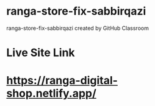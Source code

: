 # ranga-store-fix-sabbirqazi
ranga-store-fix-sabbirqazi created by GitHub Classroom
#

# Live Site Link 
# https://ranga-digital-shop.netlify.app/
